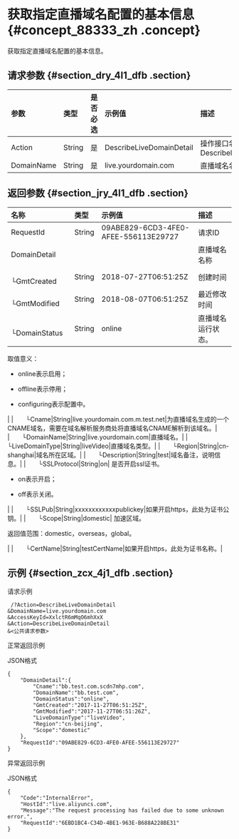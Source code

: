 # 获取指定直播域名配置的基本信息 {#concept_88333_zh .concept}

获取指定直播域名配置的基本信息。

## 请求参数 {#section_dry_4l1_dfb .section}

|参数|类型|是否必选|示例值|描述|
|:-|:-|:---|:--|:-|
|Action|String|是|DescribeLiveDomainDetail|操作接口名，系统规定参数DescribeLiveDomainDetail|
|DomainName|String|是|live.yourdomain.com|直播域名名称|

## 返回参数 {#section_jry_4l1_dfb .section}

|名称|类型|示例值|描述|
|:-|:-|:--|:-|
|RequestId|String|09ABE829-6CD3-4FE0-AFEE-556113E29727|请求ID|
|DomainDetail| | |直播域名名称|
|  └GmtCreated|String|2018-07-27T06:51:25Z|创建时间|
|  └GmtModified|String|2018-08-07T06:51:25Z|最近修改时间|
|  └DomainStatus|String|online| 直播域名运行状态。

 取值意义：

 - online表示启用；

 - offline表示停用；

 - configuring表示配置中。

 |
|  └Cname|String|live.yourdomain.com.m.test.net|为直播域名生成的一个CNAME域名，需要在域名解析服务商处将直播域名CNAME解析到该域名。|
|  └DomainName|String|live.yourdomain.com|直播域名。|
|  └LiveDomainType|String|liveVideo|直播域名类型。|
|  └Region|String|cn-shanghai|域名所在区域。|
|  └Description|String|test|域名备注，说明信息。|
|  └SSLProtocol|String|on| 是否开启ssl证书。

 - on表示开启；

 - off表示关闭。

 |
|  └SSLPub|String|xxxxxxxxxxxxpublickey|如果开启https，此处为证书公钥。|
|  └Scope|String|domestic| 加速区域。

 返回值范围：domestic，overseas，global。

 |
|  └CertName|String|testCertName|如果开启https，此处为证书名称。|

## 示例 {#section_zcx_4j1_dfb .section}

请求示例

```
 /?Action=DescribeLiveDomainDetail
&DomainName=live.yourdomain.com
&AccessKeyId=XxlctR6mMqO6mhXxX
&Action=DescribeLiveDomainDetail
&<公共请求参数>
```

正常返回示例

JSON格式

```
{
    "DomainDetail":{
        "Cname":"bb.test.com.scdn7mhp.com",
        "DomainName":"bb.test.com",
        "DomainStatus":"online",
        "GmtCreated":"2017-11-27T06:51:25Z",
        "GmtModified":"2017-11-27T06:51:26Z",
        "LiveDomainType":"liveVideo",
        "Region":"cn-beijing",
        "Scope":"domestic"
    },
    "RequestId":"09ABE829-6CD3-4FE0-AFEE-556113E29727"
}
```

异常返回示例

JSON格式

```
{
    "Code":"InternalError",
    "HostId":"live.aliyuncs.com",
    "Message":"The request processing has failed due to some unknown error.",
    "RequestId":"6EBD1BC4-C34D-4BE1-963E-B688A228BE31"
}
```

